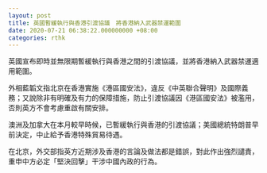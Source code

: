 ```yaml
---
layout: post
title: 英國暫緩執行與香港引渡協議　將香港納入武器禁運範圍
date: 2020-07-21 06:38:22.000000000 +08:00
categories: rthk
---
```


英國宣布即時並無限期暫緩執行與香港之間的引渡協議，並將香港納入武器禁運適用範圍。

外相藍韜文指北京在香港實施《港區國安法》，違反《中英聯合聲明》及國際義務；又說除非有明確及有力的保障措施，防止引渡協議因《港區國安法》被濫用，否則英方不會考慮重啟有關安排。

澳洲及加拿大在本月較早時候，已暫緩執行與香港的引渡協議；美國總統特朗普早前決定，中止給予香港特殊貿易待遇。

在北京，外交部指英方近期涉及香港的言論及做法都是錯誤，對此作出強烈譴責，重申中方必定「堅決回擊」干涉中國內政的行為。
